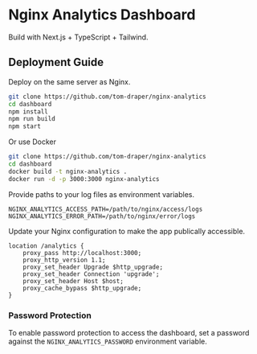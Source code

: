 # Nginx Analytics Dashboard

Build with Next.js + TypeScript + Tailwind.

## Deployment Guide

Deploy on the same server as Nginx.

```bash
git clone https://github.com/tom-draper/nginx-analytics
cd dashboard
npm install
npm run build
npm start
```

Or use Docker

```bash
git clone https://github.com/tom-draper/nginx-analytics
cd dashboard
docker build -t nginx-analytics .
docker run -d -p 3000:3000 nginx-analytics
```

Provide paths to your log files as environment variables.

```env
NGINX_ANALYTICS_ACCESS_PATH=/path/to/nginx/access/logs
NGINX_ANALYTICS_ERROR_PATH=/path/to/nginx/error/logs
```

Update your Nginx configuration to make the app publically accessible.

```nginx
location /analytics {
    proxy_pass http://localhost:3000;
    proxy_http_version 1.1;
    proxy_set_header Upgrade $http_upgrade;
    proxy_set_header Connection 'upgrade';
    proxy_set_header Host $host;
    proxy_cache_bypass $http_upgrade;
}
```

### Password Protection

To enable password protection to access the dashboard, set a password against the `NGINX_ANALYTICS_PASSWORD` environment variable.